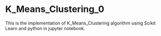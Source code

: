 # K_Means_Clustering_0
This is the implementation of K_Means_Clustering algorithm using Scikit Learn and python in jupyter notebook.
